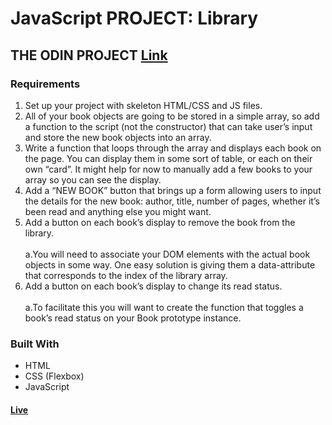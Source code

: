 # JavaScript PROJECT: Library
## THE ODIN PROJECT [Link](https://www.theodinproject.com/lessons/node-path-javascript-library)<br>
### Requirements
1. Set up your project with skeleton HTML/CSS and JS files.<br>
2. All of your book objects are going to be stored in a simple array, so add a function to the script (not the constructor) that can take user’s input and store the new book objects into an array.
3. Write a function that loops through the array and displays each book on the page. You can display them in some sort of table, or each on their own “card”. It might help for now to manually add a few books to your array so you can see the display.
4. Add a “NEW BOOK” button that brings up a form allowing users to input the details for the new book: author, title, number of pages, whether it’s been read and anything else you might want.
5. Add a button on each book’s display to remove the book from the library.<br><br>
    a.You will need to associate your DOM elements with the actual book objects in some way. One easy solution is giving them a data-attribute that corresponds to the index of the library array.
6. Add a button on each book’s display to change its read status.<br><br>
    a.To facilitate this you will want to create the function that toggles a book’s read status on your Book prototype instance.
### Built With
- HTML <br>
- CSS (Flexbox) <br>
- JavaScript<br>

#### [Live](https://artanmerko.github.io/library/)
